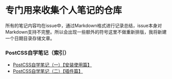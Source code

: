 # 专门用来收集个人笔记的仓库

所有的笔记内容均在issue中，通过Markdown格式进行记录总结，issue本身对Markdown支持不完整。所以会出现一些额外的符号这里不做重新排版，我将新建一个日期目录存储文章。

### PostCSS自学笔记（索引）
- [PostCSS自学笔记（一）【安装使用篇】](https://github.com/whidy/whidyNotes/blob/master/notes/201708/PostCSS%E8%87%AA%E5%AD%A6%E7%AC%94%E8%AE%B0%EF%BC%88%E4%B8%80%EF%BC%89%E3%80%90%E5%AE%89%E8%A3%85%E4%BD%BF%E7%94%A8%E7%AF%87%E3%80%91.MD)
- [PostCSS自学笔记（二）【插件篇】](https://github.com/whidy/whidyNotes/blob/master/notes/201708/PostCSS%E8%87%AA%E5%AD%A6%E7%AC%94%E8%AE%B0%EF%BC%88%E4%BA%8C%EF%BC%89%E3%80%90%E6%8F%92%E4%BB%B6%E7%AF%87%E3%80%91.MD)
